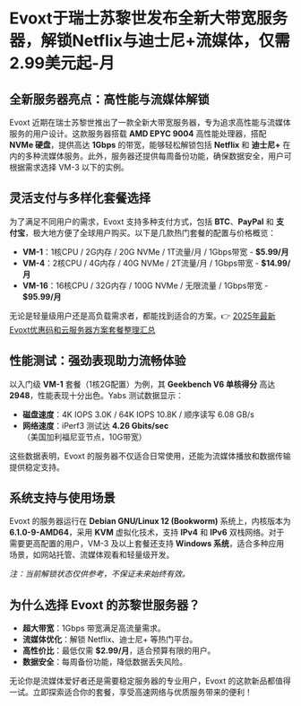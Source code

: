 # Evoxt于瑞士苏黎世发布全新大带宽服务器，解锁Netflix与迪士尼+流媒体，仅需2.99美元起-月

## 全新服务器亮点：高性能与流媒体解锁

Evoxt 近期在瑞士苏黎世推出了一款全新大带宽服务器，专为追求高性能与流媒体服务的用户设计。这款服务器搭载 **AMD EPYC 9004** 高性能处理器，搭配 **NVMe 硬盘**，提供高达 **1Gbps** 的带宽，能够轻松解锁包括 **Netflix** 和 **迪士尼+** 在内的多种流媒体服务。此外，服务器还提供每周备份功能，确保数据安全，用户可根据需求选择 VM-3 以下的实例。

## 灵活支付与多样化套餐选择

为了满足不同用户的需求，Evoxt 支持多种支付方式，包括 **BTC**、**PayPal** 和 **支付宝**，极大地方便了全球用户购买。以下是几款热门套餐的配置与价格概览：

- **VM-1**：1核CPU / 2G内存 / 20G NVMe / 1T流量/月 / 1Gbps带宽 - **$5.99/月**
- **VM-4**：2核CPU / 4G内存 / 40G NVMe / 2T流量/月 / 1Gbps带宽 - **$14.99/月**
- **VM-16**：16核CPU / 32G内存 / 100G NVMe / 无限流量 / 1Gbps带宽 - **$95.99/月**

无论是轻量级用户还是高负载需求者，都能找到适合的方案。👉 [2025年最新Evoxt优惠码和云服务器方案套餐整理汇总](https://bit.ly/evoxt)

## 性能测试：强劲表现助力流畅体验

以入门级 **VM-1** 套餐（1核2G配置）为例，其 **Geekbench V6 单核得分** 高达 **2948**，性能表现十分出色。Yabs 测试数据显示：

- **磁盘速度**：4K IOPS 3.0K / 64K IOPS 10.8K / 顺序读写 6.08 GB/s
- **网络速度**：iPerf3 测试达 **4.26 Gbits/sec**（美国加利福尼亚节点，10G带宽）

这些数据表明，Evoxt 的服务器不仅适合日常使用，还能为流媒体播放和数据传输提供稳定支持。

## 系统支持与使用场景

Evoxt 的服务器运行在 **Debian GNU/Linux 12 (Bookworm)** 系统上，内核版本为 **6.1.0-9-AMD64**，采用 **KVM** 虚拟化技术，支持 **IPv4** 和 **IPv6** 双栈网络。对于需要更高配置的用户，VM-3 及以上套餐还支持 **Windows 系统**，适合多种应用场景，如网站托管、流媒体观看和轻量级开发。

*注：当前解锁状态仅供参考，不保证未来始终有效。*

## 为什么选择 Evoxt 的苏黎世服务器？

- **超大带宽**：1Gbps 带宽满足高流量需求。
- **流媒体优化**：解锁 Netflix、迪士尼+ 等热门平台。
- **高性价比**：最低仅需 **$2.99/月**，适合预算有限的用户。
- **数据安全**：每周备份功能，降低数据丢失风险。

无论你是流媒体爱好者还是需要稳定服务器的专业用户，Evoxt 的这款新品都值得一试。立即探索适合你的套餐，享受高速网络与优质服务带来的便利！